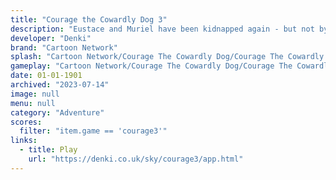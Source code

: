 ```yaml
---
title: "Courage the Cowardly Dog 3"
description: "Eustace and Muriel have been kidnapped again - but not by who you think!"
developer: "Denki"
brand: "Cartoon Network"
splash: "Cartoon Network/Courage The Cowardly Dog/Courage The Cowardly Dog Episode 3/Splash.jpg"
gameplay: "Cartoon Network/Courage The Cowardly Dog/Courage The Cowardly Dog Episode 3/Screen2.jpg"
date: 01-01-1901
archived: "2023-07-14"
image: null
menu: null
category: "Adventure"
scores:
  filter: "item.game == 'courage3'"
links:
  - title: Play
    url: "https://denki.co.uk/sky/courage3/app.html"
---
```

